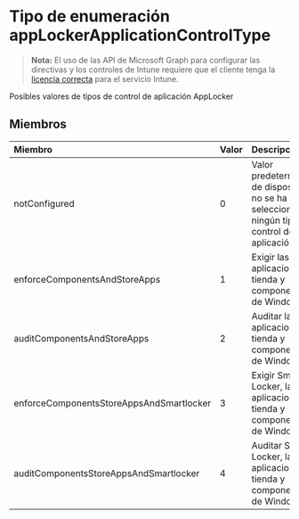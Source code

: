 # <a name="applockerapplicationcontroltype-enum-type"></a>Tipo de enumeración appLockerApplicationControlType

> **Nota:** El uso de las API de Microsoft Graph para configurar las directivas y los controles de Intune requiere que el cliente tenga la [licencia correcta](https://go.microsoft.com/fwlink/?linkid=839381) para el servicio Intune.

Posibles valores de tipos de control de aplicación AppLocker
## <a name="members"></a>Miembros
|Miembro|Valor|Descripción|
|:---|:---|:---|
|notConfigured|0|Valor predeterminado de dispositivo, no se ha seleccionado ningún tipo de control de aplicación.|
|enforceComponentsAndStoreApps|1|Exigir las aplicaciones de tienda y componentes de Windows.|
|auditComponentsAndStoreApps|2|Auditar las aplicaciones de tienda y componentes de Windows.|
|enforceComponentsStoreAppsAndSmartlocker|3|Exigir Smart Locker, las aplicaciones de tienda y componentes de Windows.|
|auditComponentsStoreAppsAndSmartlocker|4|Auditar Smart Locker, las aplicaciones de tienda y componentes de Windows.|



